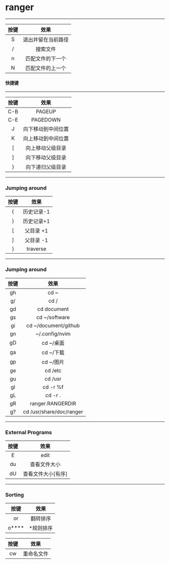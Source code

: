 # ranger

--------

按键|效果
:-: |:-:
S| 退出并留在当前路径
/| 搜索文件
n| 匹配文件的下一个
N| 匹配文件的上一个

#### 快捷键

--------

按键|效果
:-: |:-:
C-B | PAGEUP
C-E | PAGEDOWN
J | 向下移动到中间位置
K | 向上移动到中间位置
[ | 向上移动父级目录
] | 向下移动父级目录
} | 向下递归父级目录

--------

### Jumping around

按键|效果
:-: |:-:
{ | 历史记录-1
} | 历史记录+1
[ | 父目录 +1
] | 父目录 -1
} | traverse

--------

### Jumping around

按键|效果
:-: |:-:
gh| cd ~
g/| cd /
gd| cd document
gs| cd ~/software
gi| cd ~/document/github
gn| ~/.config/nvim
gD| cd ~/桌面
ga| cd ~/下载
gp| cd ~/图片
ge| cd /etc
gu| cd /usr
gl| cd -r %f
gL| cd -r .
gR| ranger.RANGERDIR
g?| cd /usr/share/doc/ranger

--------

### External Programs

按键|效果
:-: |:-:
E | edit
du| 查看文件大小
dU| 查看文件大小[有序]

--------

### Sorting

按键|效果
:-: |:-:
or| 翻转排序
o****| *规则排序





按键|效果
:-: |:-:
cw| 重命名文件








